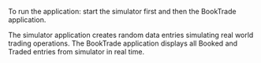 To run the application: start the simulator first and then the BookTrade application.

The simulator application creates random data entries simulating real world trading operations.
The BookTrade application displays all Booked and Traded entries from simulator in real time.

